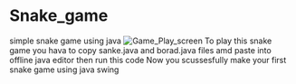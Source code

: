 # Snake_game
simple snake game using java
![Game_Play_screen](https://user-images.githubusercontent.com/88370051/146906566-e0c92b04-c55f-4dfb-8663-0f0ad91c09ad.png)
To play this snake game you hava to copy sanke.java and borad.java files amd paste into offline java editor then run this code
Now you scussesfully make your first snake game using java swing 
